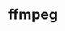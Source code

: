 ---
title: "ffmpeg"
layout: cache
categories: [package, develop]
meta: {"versions": ["6.1.1"], "compilers": ["gcc@=11.1.0", "gcc@=11.4.0", "gcc@=9.4.0", "oneapi@=2024.0.0"], "oss": ["ubuntu20.04", "ubuntu22.04"], "platforms": ["linux"], "targets": ["neoverse_v1", "neoverse_v2", "ppc64le", "x86_64_v3"], "stacks": ["data-vis-sdk", "e4s", "e4s-neoverse-v2", "e4s-neoverse_v1", "e4s-oneapi", "e4s-power", "root"], "num_specs": 7, "num_specs_by_stack": {"e4s-power": 1, "root": 7, "data-vis-sdk": 1, "e4s-neoverse_v1": 1, "e4s-neoverse-v2": 2, "e4s": 1, "e4s-oneapi": 1}}
spec_details: [{"hash": "d6w3lnh3snhhghyy3m3vrheerxxayr4b", "compiler": "gcc@=9.4.0", "versions": ["6.1.1"], "os": "ubuntu20.04", "platform": "linux", "target": "ppc64le", "variants": ["~X", "build_system=autotools", "+bzlib", "~doc", "~drawtext", "+gpl", "~libaom", "~libmp3lame", "~libopenjpeg", "~libopus", "~libsnappy", "~libspeex", "~libssh", "~libvorbis", "~libvpx", "~libwebp", "~libx264", "~libxml2", "~libzmq", "~lzma", "~nonfree", "~openssl", "patches=856bdc2", "~sdl2", "+shared", "+version3"], "stacks": ["e4s-power", "root"], "size": "-", "tarball": "https://binaries.spack.io/develop/build_cache/linux-ubuntu20.04-ppc64le/gcc-9.4.0/ffmpeg-6.1.1/linux-ubuntu20.04-ppc64le-gcc-9.4.0-ffmpeg-6.1.1-d6w3lnh3snhhghyy3m3vrheerxxayr4b.spack"}, {"hash": "nlnbhmlazodsjtkrce7ycchzlps4kuz7", "compiler": "gcc@=11.1.0", "versions": ["6.1.1"], "os": "ubuntu20.04", "platform": "linux", "target": "x86_64_v3", "variants": ["~X", "build_system=autotools", "+bzlib", "~doc", "~drawtext", "+gpl", "~libaom", "~libmp3lame", "~libopenjpeg", "~libopus", "~libsnappy", "~libspeex", "~libssh", "~libvorbis", "~libvpx", "~libwebp", "~libx264", "~libxml2", "~libzmq", "~lzma", "~nonfree", "~openssl", "patches=856bdc2", "~sdl2", "+shared", "+version3"], "stacks": ["data-vis-sdk", "root"], "size": "-", "tarball": "https://binaries.spack.io/develop/build_cache/linux-ubuntu20.04-x86_64_v3/gcc-11.1.0/ffmpeg-6.1.1/linux-ubuntu20.04-x86_64_v3-gcc-11.1.0-ffmpeg-6.1.1-nlnbhmlazodsjtkrce7ycchzlps4kuz7.spack"}, {"hash": "nbm7pzkwnqpgjtiwmy2yzhqx6e2shjjj", "compiler": "gcc@=11.4.0", "versions": ["6.1.1"], "os": "ubuntu22.04", "platform": "linux", "target": "neoverse_v1", "variants": ["~X", "build_system=autotools", "+bzlib", "~doc", "~drawtext", "+gpl", "~libaom", "~libmp3lame", "~libopenjpeg", "~libopus", "~libsnappy", "~libspeex", "~libssh", "~libvorbis", "~libvpx", "~libwebp", "~libx264", "~libxml2", "~libzmq", "~lzma", "~nonfree", "~openssl", "patches=856bdc2", "~sdl2", "+shared", "+version3"], "stacks": ["root", "e4s-neoverse_v1"], "size": "-", "tarball": "https://binaries.spack.io/develop/build_cache/linux-ubuntu22.04-neoverse_v1/gcc-11.4.0/ffmpeg-6.1.1/linux-ubuntu22.04-neoverse_v1-gcc-11.4.0-ffmpeg-6.1.1-nbm7pzkwnqpgjtiwmy2yzhqx6e2shjjj.spack"}, {"hash": "wdpmzr7npukea3qs7lk45jituwqawfv5", "compiler": "gcc@=11.4.0", "versions": ["6.1.1"], "os": "ubuntu22.04", "platform": "linux", "target": "neoverse_v2", "variants": ["~X", "build_system=autotools", "+bzlib", "~doc", "~drawtext", "+gpl", "~libaom", "~libmp3lame", "~libopenjpeg", "~libopus", "~libsnappy", "~libspeex", "~libssh", "~libvorbis", "~libvpx", "~libwebp", "~libx264", "~libxml2", "~libzmq", "~lzma", "~nonfree", "~openssl", "patches=856bdc2", "~sdl2", "+shared", "+version3"], "stacks": ["e4s-neoverse-v2", "root"], "size": "-", "tarball": "https://binaries.spack.io/develop/build_cache/linux-ubuntu22.04-neoverse_v2/gcc-11.4.0/ffmpeg-6.1.1/linux-ubuntu22.04-neoverse_v2-gcc-11.4.0-ffmpeg-6.1.1-wdpmzr7npukea3qs7lk45jituwqawfv5.spack"}, {"hash": "hoge4p47dpjjchun4tfbd2qdlkzogdun", "compiler": "gcc@=11.4.0", "versions": ["6.1.1"], "os": "ubuntu22.04", "platform": "linux", "target": "neoverse_v2", "variants": ["~X", "build_system=autotools", "+bzlib", "~doc", "~drawtext", "+gpl", "~libaom", "~libmp3lame", "~libopenjpeg", "~libopus", "~libsnappy", "~libspeex", "~libssh", "~libvorbis", "~libvpx", "~libwebp", "~libx264", "~libxml2", "~libzmq", "~lzma", "~nonfree", "~openssl", "patches=856bdc2", "~sdl2", "+shared", "+version3"], "stacks": ["e4s-neoverse-v2", "root"], "size": "-", "tarball": "https://binaries.spack.io/develop/build_cache/linux-ubuntu22.04-neoverse_v2/gcc-11.4.0/ffmpeg-6.1.1/linux-ubuntu22.04-neoverse_v2-gcc-11.4.0-ffmpeg-6.1.1-hoge4p47dpjjchun4tfbd2qdlkzogdun.spack"}, {"hash": "2tivh7atg5rsh6qria4kahtkohjfyczs", "compiler": "gcc@=11.4.0", "versions": ["6.1.1"], "os": "ubuntu22.04", "platform": "linux", "target": "x86_64_v3", "variants": ["~X", "build_system=autotools", "+bzlib", "~doc", "~drawtext", "+gpl", "~libaom", "~libmp3lame", "~libopenjpeg", "~libopus", "~libsnappy", "~libspeex", "~libssh", "~libvorbis", "~libvpx", "~libwebp", "~libx264", "~libxml2", "~libzmq", "~lzma", "~nonfree", "~openssl", "patches=856bdc2", "~sdl2", "+shared", "+version3"], "stacks": ["e4s", "root"], "size": "-", "tarball": "https://binaries.spack.io/develop/build_cache/linux-ubuntu22.04-x86_64_v3/gcc-11.4.0/ffmpeg-6.1.1/linux-ubuntu22.04-x86_64_v3-gcc-11.4.0-ffmpeg-6.1.1-2tivh7atg5rsh6qria4kahtkohjfyczs.spack"}, {"hash": "27tttxg554nfanod6a2qjvx6qdei2b6e", "compiler": "oneapi@=2024.0.0", "versions": ["6.1.1"], "os": "ubuntu22.04", "platform": "linux", "target": "x86_64_v3", "variants": ["~X", "build_system=autotools", "+bzlib", "~doc", "~drawtext", "+gpl", "~libaom", "~libmp3lame", "~libopenjpeg", "~libopus", "~libsnappy", "~libspeex", "~libssh", "~libvorbis", "~libvpx", "~libwebp", "~libx264", "~libxml2", "~libzmq", "~lzma", "~nonfree", "~openssl", "patches=856bdc2", "~sdl2", "+shared", "+version3"], "stacks": ["root", "e4s-oneapi"], "size": "-", "tarball": "https://binaries.spack.io/develop/build_cache/linux-ubuntu22.04-x86_64_v3/oneapi-2024.0.0/ffmpeg-6.1.1/linux-ubuntu22.04-x86_64_v3-oneapi-2024.0.0-ffmpeg-6.1.1-27tttxg554nfanod6a2qjvx6qdei2b6e.spack"}]
---